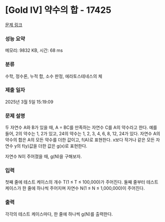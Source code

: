 # [Gold IV] 약수의 합 - 17425 

[문제 링크](https://www.acmicpc.net/problem/17425) 

### 성능 요약

메모리: 9832 KB, 시간: 68 ms

### 분류

수학, 정수론, 누적 합, 소수 판정, 에라토스테네스의 체

### 제출 일자

2025년 3월 5일 15:19:09

### 문제 설명

<p>두 자연수 A와 B가 있을 때, A = BC를 만족하는 자연수 C를 A의 약수라고 한다. 예를 들어, 2의 약수는 1, 2가 있고, 24의 약수는 1, 2, 3, 4, 6, 8, 12, 24가 있다. 자연수 A의 약수의 합은 A의 모든 약수를 더한 값이고, f(A)로 표현한다. x보다 작거나 같은 모든 자연수 y의 f(y)값을 더한 값은 g(x)로 표현한다.</p>

<p>자연수 N이 주어졌을 때, g(N)을 구해보자.</p>

### 입력 

 <p>첫째 줄에 테스트 케이스의 개수 T(1 ≤ T ≤ 100,000)가 주어진다. 둘째 줄부터 테스트 케이스가 한 줄에 하나씩 주어지며 자연수 N(1 ≤ N ≤ 1,000,000)이 주어진다.</p>

### 출력 

 <p>각각의 테스트 케이스마다, 한 줄에 하나씩 g(N)를 출력한다.</p>

